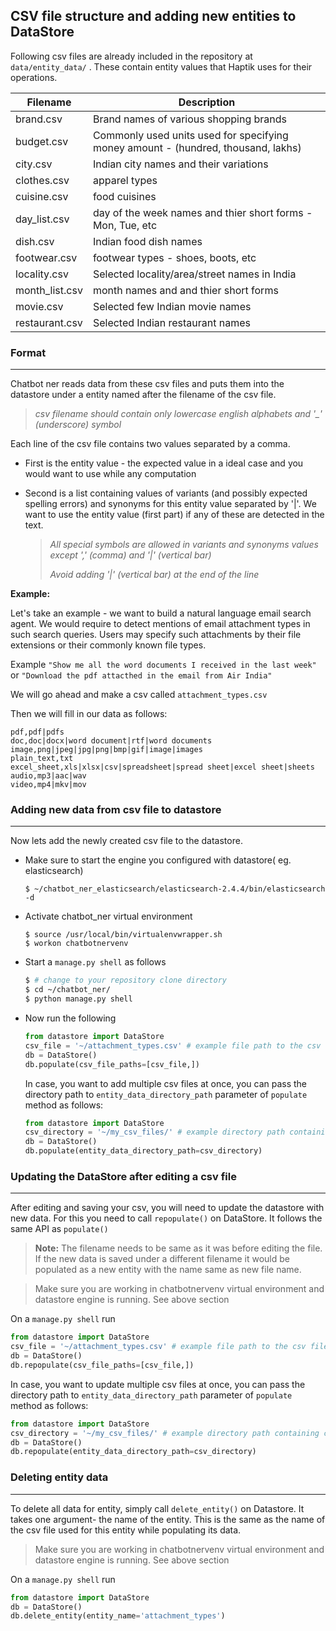 ## CSV file structure and adding new entities to DataStore

Following csv files are already included in the repository at `data/entity_data/` . These contain entity values that Haptik uses for their operations.

| Filename       | Description                              |
| -------------- | ---------------------------------------- |
| brand.csv      | Brand names of various shopping brands   |
| budget.csv     | Commonly used units used for specifying money amount - (hundred, thousand, lakhs) |
| city.csv       | Indian city names and their variations   |
| clothes.csv    | apparel types                            |
| cuisine.csv    | food cuisines                            |
| day_list.csv   | day of the week names and thier short forms - Mon, Tue, etc |
| dish.csv       | Indian food dish names                   |
| footwear.csv   | footwear types - shoes, boots, etc       |
| locality.csv   | Selected locality/area/street names in India |
| month_list.csv | month names and and thier short forms    |
| movie.csv      | Selected few Indian movie names          |
| restaurant.csv | Selected Indian restaurant names         |

### Format

-----------

Chatbot ner reads data from these csv files and puts them into the datastore under a entity named after the filename of the csv file. 

> *csv filename should contain only lowercase english alphabets and '_' (underscore) symbol*

Each line of the csv file contains two values separated by a comma.

- First is the entity value - the expected value in a ideal case and you would want to use while any computation

- Second is a list containing values of variants (and possibly expected spelling errors) and synonyms for this entity value separated by '|'. We want to use the entity value (first part) if any of these are detected in the text.

  > *All special symbols are allowed in variants and synonyms values except ',' (comma) and '|' (vertical bar)*
  >
  > *Avoid adding '|' (vertical bar) at the end of the line*

**Example:**

Let's take an example - we want to build a natural language email search agent. We would require to detect mentions of email attachment types in such search queries. Users may specify such attachments by their file extensions or their commonly known file types. 

Example `"Show me all the word documents I received in the last week"` or `"Download the pdf attacthed in the email from Air India"`

We will go ahead and make a csv called `attachment_types.csv`

Then we will fill in our data as follows:

```
pdf,pdf|pdfs
doc,doc|docx|word document|rtf|word documents
image,png|jpeg|jpg|png|bmp|gif|image|images
plain_text,txt
excel_sheet,xls|xlsx|csv|spreadsheet|spread sheet|excel sheet|sheets
audio,mp3|aac|wav
video,mp4|mkv|mov
```

### Adding new data from csv file to datastore

--------

Now lets add the newly created csv file to the datastore. 

- Make sure to start the engine you configured with datastore( eg. elasticsearch)

  ```shell
  $ ~/chatbot_ner_elasticsearch/elasticsearch-2.4.4/bin/elasticsearch -d
  ```

- Activate chatbot_ner virtual environment

  ```shell
  $ source /usr/local/bin/virtualenvwrapper.sh
  $ workon chatbotnervenv
  ```

- Start a `manage.py shell` as follows

  ```bash
  $ # change to your repository clone directory
  $ cd ~/chatbot_ner/
  $ python manage.py shell
  ```

- Now run the following

  ```python
  from datastore import DataStore
  csv_file = '~/attachment_types.csv' # example file path to the csv file
  db = DataStore()
  db.populate(csv_file_paths=[csv_file,])
  ```

  In case, you want to add multiple csv files at once, you can pass the directory path to `entity_data_directory_path` parameter of `populate` method as follows:

  ```python
  from datastore import DataStore
  csv_directory = '~/my_csv_files/' # example directory path containing csv files
  db = DataStore()
  db.populate(entity_data_directory_path=csv_directory)
  ```

### Updating the DataStore after editing a csv file

---------

After editing and saving your csv, you will need to update the datastore with new data. For this you need to call `repopulate()` on DataStore. It follows the same API as `populate()`

> **Note:** The filename needs to be same as it was before editing the file. If the new data is saved under a different filename it would be populated as a new entity with the name same as new file name.

> Make sure you are working in chatbotnervenv virtual environment and datastore engine is running. See above section

On a `manage.py shell` run

```python
from datastore import DataStore
csv_file = '~/attachment_types.csv' # example file path to the csv file
db = DataStore()
db.repopulate(csv_file_paths=[csv_file,])
```

 In case, you want to update multiple csv files at once, you can pass the directory path to `entity_data_directory_path` parameter of `populate` method as follows:

```python
from datastore import DataStore
csv_directory = '~/my_csv_files/' # example directory path containing csv files
db = DataStore()
db.repopulate(entity_data_directory_path=csv_directory)
```

### Deleting entity data

-----------

To delete all data for entity, simply call `delete_entity()` on Datastore. It takes one argument- the name of the entity. This is the same as the name of the csv file used for this entity while populating its data.

> Make sure you are working in chatbotnervenv virtual environment and datastore engine is running. See above section

On a `manage.py shell` run

```python
from datastore import DataStore
db = DataStore()
db.delete_entity(entity_name='attachment_types')
  ```
